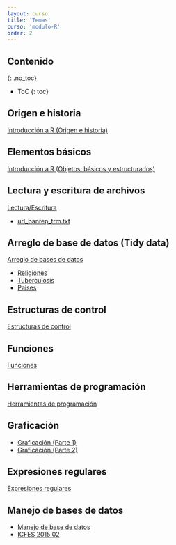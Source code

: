 ```yaml
---
layout: curso
title: 'Temas'
curso: 'modulo-R'
order: 2
---
```



## Contenido
{: .no_toc}

* ToC
{: toc}

## Origen e historia
   [Introducción a R (Origen e historia)](./slides/01_Intro_1.html)

## Elementos básicos
   [Introducción a R (Objetos: básicos y estructurados)](./slides/01_Intro_2.html)

## Lectura y escritura de archivos
   [Lectura/Escritura](./slides/02_Lectura_Escritura.html)

   - [url_banrep_trm.txt](./slides/url_banrep_trm.txt)

## Arreglo de base de datos (Tidy data)
   [Arreglo de bases de datos](./slides/03_Arreglo_Base_Datos.html)

   - [Religiones](./slides/religions.csv)
   - [Tuberculosis](./slides/tb.csv)
   - [Paises](./slides/paises.csv)

## Estructuras de control
   [Estructuras de control](./slides/04_Estructuras_de_control.html)

## Funciones
   [Funciones](./slides/05_Funciones.html)

## Herramientas de programación
   [Herramientas de programación](./slides/07-Herramientas-programacion.html)

## Graficación
   - [Graficación (Parte 1)](./slides/09_Graficacion_I.html)
   - [Graficación (Parte 2)](./slides/10_Graficacion_II.html)

## Expresiones regulares
   [Expresiones regulares](./slides/11_Expresiones_Regulares.html)

## Manejo de bases de datos
   - [Manejo de base de datos](./slides/12_Manejo_bases_de_datos.html)
   - [ICFES 2015 02](./dbs/20152.xls)
